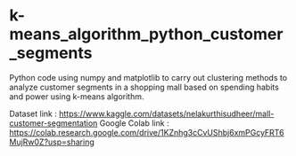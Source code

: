 # k-means_algorithm_python_customer_segments
Python code using numpy and matplotlib to carry out clustering methods to analyze customer segments in a shopping mall based on spending habits and power using k-means algorithm.

Dataset link : https://www.kaggle.com/datasets/nelakurthisudheer/mall-customer-segmentation
Google Colab link : https://colab.research.google.com/drive/1KZnhg3cCvUShbj6xmPGcyFRT6MujRw0Z?usp=sharing
